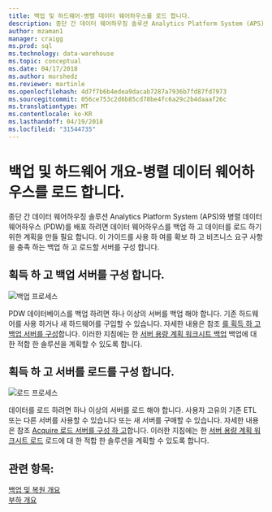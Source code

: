 ```yaml
---
title: 백업 및 하드웨어-병렬 데이터 웨어하우스를 로드 합니다.
description: 종단 간 데이터 웨어하우징 솔루션 Analytics Platform System (APS)와 병렬 데이터 웨어하우스 (PDW)를 배포 하려면 데이터 웨어하우스를 백업 하 고 데이터를 로드 하기 위한 계획을 만들 필요 합니다. 이 가이드를 사용 하 여를 확보 하 고 비즈니스 요구 사항을 충족 하는 백업 하 고 로드할 서버를 구성 합니다.
author: mzaman1
manager: craigg
ms.prod: sql
ms.technology: data-warehouse
ms.topic: conceptual
ms.date: 04/17/2018
ms.author: murshedz
ms.reviewer: martinle
ms.openlocfilehash: 4d7f7b6b4edea9dacab7287a7936b7fd87fd7973
ms.sourcegitcommit: 056ce753c2d6b85cd78be4fc6a29c2b4daaaf26c
ms.translationtype: MT
ms.contentlocale: ko-KR
ms.lasthandoff: 04/19/2018
ms.locfileid: "31544735"
---
```

# <a name="backup-and-loading-hardware-overview---parallel-data-warehouse"></a>백업 및 하드웨어 개요-병렬 데이터 웨어하우스를 로드 합니다.
종단 간 데이터 웨어하우징 솔루션 Analytics Platform System (APS)와 병렬 데이터 웨어하우스 (PDW)를 배포 하려면 데이터 웨어하우스를 백업 하 고 데이터를 로드 하기 위한 계획을 만들 필요 합니다. 이 가이드를 사용 하 여를 확보 하 고 비즈니스 요구 사항을 충족 하는 백업 하 고 로드할 서버를 구성 합니다.  
  
## <a name="acquire-and-configure-backup-servers"></a>획득 하 고 백업 서버를 구성 합니다.  
![백업 프로세스](media/backup-process.png "프로세스를 백업 합니다.")  
  
PDW 데이터베이스를 백업 하려면 하나 이상의 서버를 백업 해야 합니다. 기존 하드웨어를 사용 하거나 새 하드웨어를 구입할 수 있습니다. 자세한 내용은 참조 [를 획득 하 고 백업 서버를 구성](acquire-and-configure-backup-server.md)합니다. 이러한 지침에는 한 [서버 용량 계획 워크시트 백업](backup-capacity-planning-worksheet.md) 백업에 대 한 적합 한 솔루션을 계획할 수 있도록 합니다.  
  
## <a name="acquire-and-configure-loading-servers"></a>획득 하 고 서버를 로드를 구성 합니다.  
![로드 프로세스](media/loading-process.png "로드 프로세스")  
  
데이터를 로드 하려면 하나 이상의 서버를 로드 해야 합니다. 사용자 고유의 기존 ETL 또는 다른 서버를 사용할 수 있습니다 또는 새 서버를 구매할 수 있습니다. 자세한 내용은 참조 [Acquire 로드 서버를 구성 하 고](acquire-and-configure-loading-server.md)합니다. 이러한 지침에는 한 [서버 용량 계획 워크시트 로드](loading-server-capacity-planning-worksheet.md) 로드에 대 한 적합 한 솔루션을 계획할 수 있도록 합니다.  
  
## <a name="see-also"></a>관련 항목:  
[백업 및 복원 개요](backup-and-restore-overview.md)  
[부하 개요](load-overview.md)  
  
